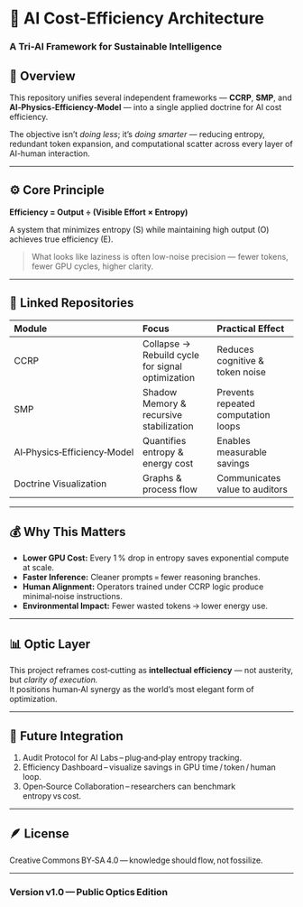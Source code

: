# 💠 AI Cost-Efficiency Architecture
### A Tri-AI Framework for Sustainable Intelligence

## 🧩 Overview
This repository unifies several independent frameworks — **CCRP**, **SMP**, and **AI‑Physics‑Efficiency‑Model** — into a single applied doctrine for AI cost efficiency.

The objective isn’t *doing less*; it’s *doing smarter* — reducing entropy, redundant token expansion, and computational scatter across every layer of AI-human interaction.

---

## ⚙️ Core Principle
**Efficiency = Output ÷ (Visible Effort × Entropy)**

A system that minimizes entropy (S) while maintaining high output (O) achieves true efficiency (E).
> What looks like laziness is often low-noise precision — fewer tokens, fewer GPU cycles, higher clarity.

---

## 🧠 Linked Repositories
| Module | Focus | Practical Effect |
|:--|:--|:--|
| CCRP | Collapse → Rebuild cycle for signal optimization | Reduces cognitive & token noise |
| SMP | Shadow Memory & recursive stabilization | Prevents repeated computation loops |
| AI‑Physics‑Efficiency‑Model | Quantifies entropy & energy cost | Enables measurable savings |
| Doctrine Visualization | Graphs & process flow | Communicates value to auditors |

---

## 💰 Why This Matters
- **Lower GPU Cost:** Every 1 % drop in entropy saves exponential compute at scale.  
- **Faster Inference:** Cleaner prompts = fewer reasoning branches.  
- **Human Alignment:** Operators trained under CCRP logic produce minimal‑noise instructions.  
- **Environmental Impact:** Fewer wasted tokens → lower energy use.

---

## 📊 Optic Layer
This project reframes cost‑cutting as **intellectual efficiency** — not austerity, but *clarity of execution.*  
It positions human‑AI synergy as the world’s most elegant form of optimization.

---

## 🧩 Future Integration
1. Audit Protocol for AI Labs – plug‑and‑play entropy tracking.  
2. Efficiency Dashboard – visualize savings in GPU time / token / human loop.  
3. Open‑Source Collaboration – researchers can benchmark entropy vs cost.

---

## 🪶 License
Creative Commons BY‑SA 4.0 — knowledge should flow, not fossilize.

---

### Version v1.0 — Public Optics Edition
